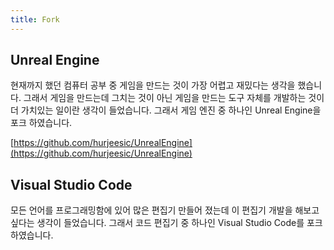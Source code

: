 ```yaml
---
title: Fork
---
```


## Unreal Engine

   현재까지 했던 컴퓨터 공부 중 게임을 만드는 것이 가장 어렵고 재밌다는 생각을 했습니다.
   그래서 게임을 만드는데 그치는 것이 아닌 게임을 만드는 도구 자체를 개발하는 것이 더 가치있는 일이란 생각이 들었습니다.
   그래서 게임 엔진 중 하나인 Unreal Engine을 포크 하였습니다.

   [https://github.com/hurjeesic/UnrealEngine](https://github.com/hurjeesic/UnrealEngine)

## Visual Studio Code

   모든 언어를 프로그래밍함에 있어 많은 편집기 만들어 졌는데
   이 편집기 개발을 해보고 싶다는 생각이 들었습니다.
   그래서 코드 편집기 중 하나인 Visual Studio Code를 포크 하였습니다.